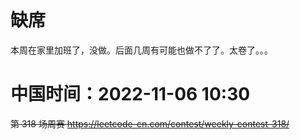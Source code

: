 
# 缺席

本周在家里加班了，没做。后面几周有可能也做不了了。太卷了。。。

# 中国时间：2022-11-06 10:30

~~第 318 场周赛 https://leetcode-cn.com/contest/weekly-contest-318/~~
